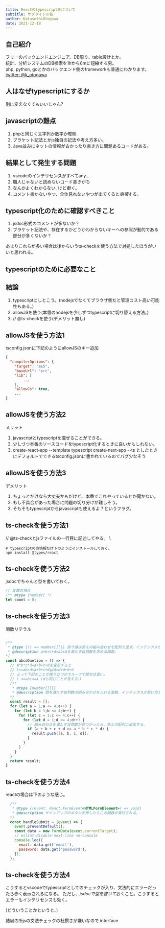 ```yaml
---
title: Reactのtypescript化について
subtitle: サブタイトル名
author: KatusothiOtogawa
date: 2021-12-18
---
```


## 自己紹介

フリーのバックエンドエンジニア。DB周り、table設計とか。 \
統計、分析システムのDB検索を1hから6mに短縮する男。 \
php, python, goとかのバックエンド側のframeworkも普通にわかります。 \
[twitter: @k_otogawa](https://twitter.com/k_otogawa)

## 人はなぜtypescriptにするか

別に変えなくてもいいじゃん?

## javascriptの難点

1. phpと同じく文字列か数字か曖昧
2. ブラケット記法とかjs独自の記法や考え方多い。
3. Java並みにネットの情報が古かったり書き方に問題あるコードがある。

## 結果として発生する問題

1. vscodeのインテリセンスがすべてany...
2. 職人じゃないと読めないコード書きがち
3. なんかよくわからない, けど*動く*。
4. コメント書かないやつ、全体見れないやつが出てくると*崩壊*する。

## typescript化のために確認すべきこと

1. jsdoc形式のコメントが多ないか？
2. ブラケット記法や、存在するかどうかわからないキーへの参照が動的である部分が多くないか？

あまりこれらが多い場合は後からいうts-checkを使う方法で対処したほうがいいと思われる。

## typescriptのために必要なこと



## 結論

1. typescriptにしとこう。(nodejsでなくてブラウザ側だと管理コスト高い可能性もある。)
2. allowJSを使う(本番のnodejsを少しずつtypescriptに切り替える方法。)
3. // @ts-checkを使う(デメリット無し)

## allowJSを使う方法1

tsconfig.jsonに下記のようにallowJSのキー追加

```json
{
  "compilerOptions": {
    "target": "es5",
    "baseUrl": "src",
    "lib": [
        ...
    ],
    "allowJs": true,
    ...
}
```

## allowJSを使う方法2

メリット

1. javascriptとtypescriptを混ぜることができる。
2. 少しづつ本番のソースコードをtypescript化するときに良いかもしれない。
3. create-react-app --template typescript create-next-app --ts としたときにデフォルトでできるtsconfig.jsonに書かれているのでバグ少なそう

## allowJSを使う方法3

デメリット

1. ちょっとだけなら大丈夫かもだけど、本番でこれやっているとか聞かない。
2. もし不具合があった場合に問題の切り分けが難しそう。
3. そもそもtypescriptからjavascriptも使えるよ？というフラグ。

## ts-checkを使う方法1

// @ts-checkとjsファイルの一行目に記述してやる。 \

```shell
# typescriptの方情報だけ下のようにインストールしておく。
npm install @types/react
```

## ts-checkを使う方法2

jsdocでちゃんと型を書いておく。

```js
// 変数の場合
/** @type {number} */
let count = 0;

```

## ts-checkを使う方法3

関数リテラル

```js

/** 
 * @type {() => number[][]} 戻り値は答えの組み合わせを配列で返す。インデックスが若い方からa, b, c, dとする。
 * @description a+b+c+d=abcdを満たす自然数を求める関数。
*/
const abcdQuetion = () => {
  // a*b*c*d=a+b+c+dを変形すると
  // 1<=abcd=a+b+c+d≦4d=d+d+d+d
  // よって下記のことが成り立つのでループで探せば良い。
  // 1 <=abc<=4 (dも同じことが言える。)
  /** 
   * @type {number[][]} 
   * @description 問を満たす自然数の組み合わせを入れる変数。インデックスが若い方からa, b, c, dと値を入れる。
  */
  const result = [];
  for (let a = 1;a <= 4;a++) {
    for (let b = 1;b <= 4;b++) {
      for (let c = 1;c <= 4;c++) {
        for (let d = 1;d <= 4;d++) {
          // 組み合わせを満たす自然数が見つかったら、答えの配列に追加する。
          if (a + b + c + d == a * b * c * d) {
            result.push([a, b, c, d]);
          }
        }
      }
    }
  }
  return result;
}

```

## ts-checkを使う方法4

reactの場合は下のような感じ。

```js
  /** 
   * @type {(event: React.FormEvent<HTMLFormElement>) => void} 
   * @description サインアップのボタンを押したらこの関数が実行される。
  */
  const handleSubmit = (event) => {
    event.preventDefault();
    const data = new FormData(event.currentTarget);
    // eslint-disable-next-line no-console
    console.log({
      email: data.get('email'),
      password: data.get('password'),
    });
  };
```

## ts-checkを使う方法4

こうするとvscodeでtypescriptとしてのチェックが入り、文法的にエラーだったら赤く表示されるになる。
ただし、*jsdocで型を書いて*おくこと。こうするとエラーもインテリセンスも効く。

(どういうことかというと、)

結局の所jsの文法チェックの杜撰さが嫌いなので
interface 
